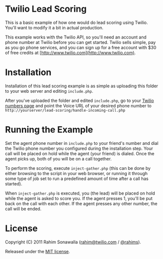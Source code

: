 Twilio Lead Scoring
===================

This is a basic example of how one would do lead scoring using Twilio. You'll want to modify it a bit in actual production.

This example works with the Twilio API, so you'll need an account and phone number at Twilio before you can get started. Twilio sells simple, pay as you go phone services, and you can sign up for a free account with $30 of free credits at [http://www.twilio.com](http://www.twilio.com).

Installation
============

Installation of this lead scoring example is as simple as uploading this folder to your web server and editing `include.php`.

After you've uploaded the folder and edited `include.php`, go to your [Twilio numbers page](https://www.twilio.com/user/account/phone-numbers/) and point the Voice URL of your desired phone number to `http://yourserver/lead-scoring/handle-incoming-call.php`

Running the Example
===================

Set the agent phone number in `include.php` to your friend's number and dial the Twilio phone number you configured during the installation step. Your call will be placed on hold while the agent (your friend) is dialed. Once the agent picks up, both of you will be on a call together.

To perform the scoring, execute `inject-gather.php` (this can be done by either browsing to the script in your web browser, or running it through some type of job set to run a predefined amount of time after a call has started).

When `inject-gather.php` is executed, you (the lead) will be placed on hold while the agent is asked to score you. If the agent presses 1, you'll be put back on the call with each other. If the agent presses any other number, the call will be ended.

License
=======

Copyright (C) 2011 Rahim Sonawalla ([rahim@twilio.com](mailto:rahim@twilio.com) / [@rahims](http://twitter.com/rahims)).

Released under the [MIT license](http://www.opensource.org/licenses/mit-license.php).
